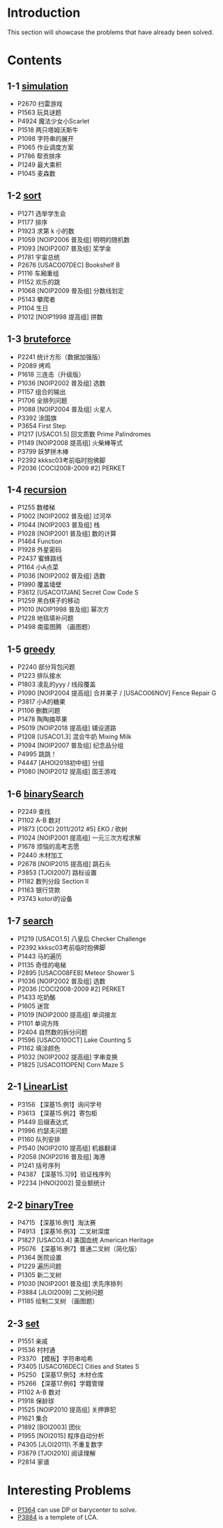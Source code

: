 # Introduction

This section will showcase the problems that have already been solved.

# Contents

## 1-1 [simulation](https://www.luogu.com.cn/training/106)

- P2670 扫雷游戏 
- P1563 玩具谜题 
- P4924 魔法少女小Scarlet 
- P1518 两只塔姆沃斯牛 
- P1098 字符串的展开 
- P1065 作业调度方案 
- P1786 帮贡排序 
- P1249 最大乘积 
- P1045 麦森数

## 1-2 [sort](https://www.luogu.com.cn/training/107)

- P1271 选举学生会
- P1177	排序
- P1923	求第 k 小的数
- P1059 \[NOIP2006 普及组\] 明明的随机数	
- P1093 \[NOIP2007 普及组\] 奖学金	
- P1781 宇宙总统
- P2676 \[USACO07DEC\] Bookshelf B
- P1116 车厢重组
- P1152 欢乐的跳
- P1068 \[NOIP2009 普及组\] 分数线划定
- P5143 攀爬者
- P1104 生日
- P1012 \[NOIP1998 提高组\] 拼数

## 1-3 [bruteforce](https://www.luogu.com.cn/training/108)

- P2241	统计方形（数据加强版）
- P2089	烤鸡
- P1618	三连击（升级版）
- P1036	\[NOIP2002 普及组\] 选数
- P1157	组合的输出
- P1706	全排列问题
- P1088	\[NOIP2004 普及组\] 火星人
- P3392	涂国旗
- P3654	First Step
- P1217	\[USACO1.5\] 回文质数 Prime Palindromes
- P1149	\[NOIP2008 提高组\] 火柴棒等式
- P3799	妖梦拼木棒
- P2392	kkksc03考前临时抱佛脚
- P2036	\[COCI2008-2009 #2\] PERKET

## 1-4 [recursion](https://www.luogu.com.cn/training/109)

- P1255	数楼梯
- P1002	\[NOIP2002 普及组\] 过河卒
- P1044	\[NOIP2003 普及组\] 栈
- P1028	\[NOIP2001 普及组\] 数的计算
- P1464	Function
- P1928	外星密码
- P2437	蜜蜂路线
- P1164	小A点菜
- P1036	\[NOIP2002 普及组\] 选数
- P1990	覆盖墙壁
- P3612	\[USACO17JAN\] Secret Cow Code S
- P1259	黑白棋子的移动	
- P1010	\[NOIP1998 普及组\] 幂次方
- P1228	地毯填补问题
- P1498	南蛮图腾 （画图题）

## 1-5 [greedy](https://www.luogu.com.cn/training/110)

- P2240	部分背包问题
- P1223	排队接水
- P1803	凌乱的yyy / 线段覆盖
- P1090	[NOIP2004 提高组] 合并果子 / \[USACO06NOV\] Fence Repair G
- P3817	小A的糖果
- P1106	删数问题
- P1478	陶陶摘苹果
- P5019	\[NOIP2018 提高组\] 铺设道路
- P1208	\[USACO1.3\] 混合牛奶 Mixing Milk
- P1094	[NOIP2007 普及组] 纪念品分组
- P4995	跳跳！
- P4447	\[AHOI2018初中组\] 分组
- P1080	\[NOIP2012 提高组\] 国王游戏

## 1-6 [binarySearch](https://www.luogu.com.cn/training/111)

- P2249	查找
- P1102	A-B 数对
- P1873	\[COCI 2011/2012 #5\] EKO / 砍树
- P1024	\[NOIP2001 提高组\] 一元三次方程求解
- P1678	烦恼的高考志愿
- P2440	木材加工
- P2678	\[NOIP2015 提高组\] 跳石头
- P3853	\[TJOI2007\] 路标设置
- P1182	数列分段 Section II
- P1163	银行贷款
- P3743	kotori的设备

## 1-7 [search](https://www.luogu.com.cn/training/112)

- P1219	\[USACO1.5\] 八皇后 Checker Challenge
- P2392	kkksc03考前临时抱佛脚
- P1443	马的遍历
- P1135	奇怪的电梯
- P2895	\[USACO08FEB\] Meteor Shower S
- P1036	\[NOIP2002 普及组\] 选数
- P2036	\[COCI2008-2009 #2\] PERKET
- P1433	吃奶酪
- P1605	迷宫
- P1019	\[NOIP2000 提高组\] 单词接龙
- P1101	单词方阵
- P2404	自然数的拆分问题
- P1596	\[USACO10OCT\] Lake Counting S
- P1162	填涂颜色
- P1032	\[NOIP2002 提高组\] 字串变换
- P1825	\[USACO11OPEN\] Corn Maze S

## 2-1 [LinearList](https://www.luogu.com.cn/training/113)

- P3156	【深基15.例1】询问学号
- P3613	【深基15.例2】寄包柜
- P1449	后缀表达式
- P1996	约瑟夫问题
- P1160	队列安排
- P1540	\[NOIP2010 提高组\] 机器翻译
- P2058	\[NOIP2016 普及组\] 海港	
- P1241	括号序列
- P4387	【深基15.习9】验证栈序列
- P2234	\[HNOI2002\] 营业额统计

## 2-2 [binaryTree](https://www.luogu.com.cn/training/114)

- P4715	【深基16.例1】淘汰赛
- P4913	【深基16.例3】二叉树深度
- P1827	\[USACO3.4\] 美国血统 American Heritage
- P5076	【深基16.例7】普通二叉树（简化版）
- P1364	医院设置
- P1229	遍历问题
- P1305	新二叉树
- P1030	[NOIP2001 普及组] 求先序排列
- P3884	\[JLOI2009\] 二叉树问题
- P1185	绘制二叉树 （画图题）

## 2-3 [set](https://www.luogu.com.cn/training/115)

- P1551	亲戚
- P1536	村村通
- P3370	【模板】字符串哈希
- P3405	\[USACO16DEC\] Cities and States S
- P5250	【深基17.例5】木材仓库
- P5266	【深基17.例6】学籍管理
- P1102	A-B 数对
- P1918	保龄球
- P1525	[NOIP2010 提高组] 关押罪犯
- P1621	集合
- P1892	\[BOI2003\] 团伙
- P1955	\[NOI2015\] 程序自动分析
- P4305	\[JLOI2011]\ 不重复数字
- P3879	\[TJOI2010\] 阅读理解	
- P2814	家谱

# Interesting Problems

- [P1364](./2-2_binaryTree/readme.md/#p1364-医院设置) can use DP or barycenter to solve.
- [P3884](./2-2_binaryTree//readme.md/#p3884-jloi2009-二叉树问题) is a templete of LCA.